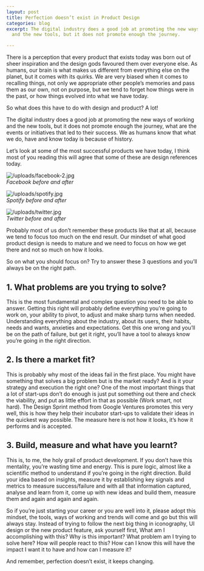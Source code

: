 ```yaml
---
layout: post
title: Perfection doesn’t exist in Product Design
categories: blog
excerpt: The digital industry does a good job at promoting the new ways of working
  and the new tools, but it does not promote enough the journey.

---
```

There is a perception that every product that exists today was born out of sheer inspiration and the design gods favoured them over everyone else. As humans, our brain is what makes us different from everything else on the planet, but it comes with its quirks. We are very biased when it comes to recalling things, not only we appropriate other people’s memories and pass them as our own, not on purpose, but we tend to forget how things were in the past, or how things evolved into what we have today.

So what does this have to do with design and product? A lot!

The digital industry does a good job at promoting the new ways of working and the new tools, but it does not promote enough the journey, what are the events or initiatives that led to their success. We as humans know that what we do, have and know today is because of history.

Let’s look at some of the most successful products we have today, I think most of you reading this will agree that some of these are design references today.

![/uploads/facebook-2.jpg](https://app.forestry.io/sites/02d0qhfgagdrqa/body-media//uploads/facebook-2.jpg "Facebook before and after")  
_Facebook before and after_

![/uploads/spotify.jpg](https://app.forestry.io/sites/02d0qhfgagdrqa/body-media//uploads/spotify.jpg "Spotify before and after")  
_Spotify before and after_

![/uploads/twitter.jpg](https://app.forestry.io/sites/02d0qhfgagdrqa/body-media//uploads/twitter.jpg "Twitter before and after")  
_Twitter before and after_

Probably most of us don’t remember these products like that at all, because we tend to focus too much on the end result. Our mindset of what good product design is needs to mature and we need to focus on how we get there and not so much on how it looks.

So on what you should focus on? Try to answer these 3 questions and you’ll always be on the right path.

## 1. What problems are you trying to solve?

This is the most fundamental and complex question you need to be able to answer. Getting this right will probably define everything you’re going to work on, your ability to pivot, to adjust and make sharp turns when needed. Understanding everything about the industry, about its users, their habits, needs and wants, anxieties and expectations. Get this one wrong and you’ll be on the path of failure, but get it right, you’ll have a tool to always know you’re going in the right direction.

## 2. Is there a market fit?

This is probably why most of the ideas fail in the first place. You might have something that solves a big problem but is the market ready? And is it your strategy and execution the right one? One of the most important things that a lot of start-ups don’t do enough is just put something out there and check the viability, and put as little effort in that as possible (Work smart, not hard). The Design Sprint method from Google Ventures promotes this very well, this is how they help their incubator start-ups to validate their ideas in the quickest way possible. The measure here is not how it looks, it’s how it performs and is accepted.

## 3. Build, measure and what have you learnt?

This is, to me, the holy grail of product development. If you don’t have this mentality, you’re wasting time and energy. This is pure logic, almost like a scientific method to understand if you’re going in the right direction. Build your idea based on insights, measure it by establishing key signals and metrics to measure success/failure and with all that information captured, analyse and learn from it, come up with new ideas and build them, measure them and again and again and again.

So if you’re just starting your career or you are well into it, please adopt this mindset, the tools, ways of working and trends will come and go but this will always stay. Instead of trying to follow the next big thing in iconography, UI design or the new product feature, ask yourself first, What am I accomplishing with this? Why is this important? What problem am I trying to solve here? How will people react to this? How can I know this will have the impact I want it to have and how can I measure it?

And remember, perfection doesn’t exist, it keeps changing.